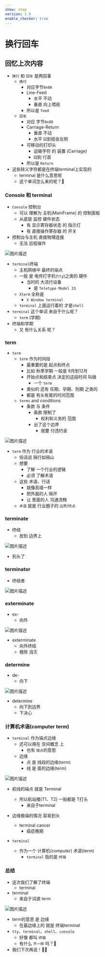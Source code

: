 ```yaml
---
show: step
version: 1.0
enable_checker: true
---
```


# 换行回车

## 回忆上次内容

- `换行` 和 `回车` 是两回事
  - `换行` 
    - 对应字节`0x0A` 
	- Line-Feed 
		- 水平 不动
		- 垂直 向上喂纸
	- 所以是 `feed`
  - `回车` 
	- 对应 字节`0x0D` 
	- Carriage-Return 
		- 垂直 不动
		- 水平 `回`到纸张左侧 
	- 可移动的打印头 
		- 运输字符 的 装置 (Carriage)
		- `回`到 行首
	- 所以是 `Return`
- 这些转义字符都是在终端terminal上实现的
	- terminal 是什么意思呢
	- 这个单词怎么来的呢？🤔

### Console 和 terminal

- `Console` 控制台
  - 可以 理解为 主机(MainFrame) 的 控制面板
  - 从底层 监控 硬件状态
    - 有 显示寄存器状态 的 指示灯
    - 有 直接操作寄存器 的 开关
- 控制台与主机 直接物理连接
  - 无法 远程操作

![图片描述](https://doc.shiyanlou.com/courses/uid1190679-20210221-1613916532296)

- `terminal`终端
  - 主机网络中 最终的端点
  - 一般 是 电传打字机(`tty`)之类的 硬件
	- 当时的 大流行设备 
		- 是 `Teletype Model 33`
  - `Xterm` 全称是 
	- `X Window terminal`
  - `terminal` 上面运行着的 才是`shell`
- `terminal` 这个单词 来自于什么呢？
	- `term` (学期)
- 终端和学期 
	- 又 有什么关系 呢？

### term

- `term`
	- `term` 作为时间段 
		- 最重要的是 起点和终点
		- 比如 秋季学期 一般是 9月到12月
		- 开始点和结束点 决定的这段时间 叫做 
			- 一个 `term`
		- 类似的 还有 任期、孕期、刑期 之类的
		- 都是 有头有尾的时间范围
	- `terms` and conditions
		- 条款 与 条件
			- 条款 限制了 
				- 权利和义务的 范围
			- 出了这个边界 
				- 就要 付违约金

![图片描述](https://doc.shiyanlou.com/courses/uid1190679-20220219-1645237994755)

- `term` 作为 行业的术语
	- 俗话说 隔行如隔山
	- 想要
		- 了解 一个行业的逻辑 
		- 必须 了解术语
	- 这些 术语、行话 
		- 就像高墙一样 
		- 把外面的人 隔开
		- 让 里面的人 沟通流畅
	- `术语` 就是 行业圈子的 `边界`/`终点`

###  terminate

- 终结
	- 放到 边界上

![图片描述](https://doc.shiyanlou.com/courses/uid1190679-20230728-1690539763469)

- 到头了

### terminator

- 终结者

![图片描述](https://doc.shiyanlou.com/courses/uid1190679-20230728-1690539922960)

### exterminate

- ex- 
	- 向外

![图片描述](https://doc.shiyanlou.com/courses/uid1190679-20230728-1690544381860)

- exterminate
	- 向外终结
	- 根除 消灭

### determine

- de-
	- 向下

![图片描述](https://doc.shiyanlou.com/courses/uid1190679-20230728-1690544596928)

- determine
	- 向下到边界
	- 下决心

### 计算机术语(computer term) 

- `terminal` 作为端点边缘 
	- 还可以用在 空间概念 上
		-  也有 `端点`的意思
	- 边缘
		- 点 是 线段的边缘(term)
		- 线 是 面的边缘(term)

![图片描述](https://doc.shiyanlou.com/courses/uid1190679-20230104-1672833582699)

- 航线的端点 就是 Terminal
	- 所以航站楼(T1、T2) 一般都是 T打头
		- 来自于terminal

- 边缘极端的情况 容易到头
	- terminal cancer 
		- 癌症晚期

- `terminal` 
	- 作为一个 计算机(computer) 术语(term) 
		- `terminal` 指的是 `终端`

### 总结

- 这次我们了解了终端
	- terminal
- terminal 
	- 来自于词源 term

![图片描述](https://doc.shiyanlou.com/courses/uid1190679-20230728-1690545029168)

- term的意思 是 边缘
	- 在最边缘上的 就是 终端terminal
- `tty`、`terminal`、`shell`、`console` 
	- 好像 都叫 `终端`
	- 有什么 `不一样` 吗？🤔
- 我们下次再说！👋🏻
